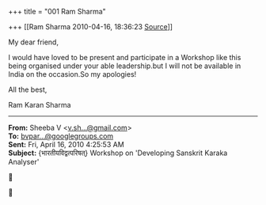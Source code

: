 +++
title = "001 Ram Sharma"

+++
[[Ram Sharma	2010-04-16, 18:36:23 [Source](https://groups.google.com/g/bvparishat/c/fFgr2GGeYgA)]]



My dear friend,

 I would have loved to be present and participate in a Workshop like this being organised under your able leadership.but I will not be available in India on the occasion.So my apologies!

 All the best,

 Ram Karan Sharma  

  

------------------------------------------------------------------------

**From:** Sheeba V \<[v.sh...@gmail.com]()\>  
**To:** [bvpar...@googlegroups.com]()  
**Sent:** Fri, April 16, 2010 4:25:53 AM  
**Subject:** {भारतीयविद्वत्परिषत्} Workshop on 'Developing Sanskrit Karaka Analyser'  





